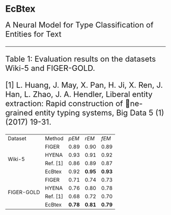 # EcBtex
<p><font size="5">A Neural Model for Type Classification of Entities for Text<p>

<table class="table table-bordered table-striped table-condensed">
    <tr>
        <td>Dataset</td>
	<td>Method</td>
	<td><i>pEM<i></td>
	<td><i>rEM<i></td>
	<td><i>fEM<i></td>
    </tr>
    <tr>
        <td rowspan="4"> Wiki-5</td>
	<td>FIGER</td>
	<td>0.89</td>
	<td>0.90</td>
	<td>0.89</td>
    </tr>
    <tr>
	<td>HYENA</td>
	<td>0.93</td>
	<td>0.91</td>
	<td>0.92</td>
    </tr>
    <tr>
	<td>Ref. [1] </td>
	<td>0.86</td>
	<td>0.89</td>
	<td>0.87</td>
    </tr>
    <tr>
	<td>EcBtex</td>
	<td>0.92</td>
	<td><b>0.95<b></td>
	<td><b>0.93<b></td>
    </tr>
    <tr>
	<td rowspan="4">FIGER-GOLD</td>
	<td>FIGER</td>
	<td>0.71</td>
	<td>0.74</td>
	<td>0.73</td>
    </tr>
    <tr>
	<td>HYENA</td>
	<td>0.76</td>
	<td>0.80</td>
	<td>0.78</td>
    </tr>
    <tr>
	<td>Ref. [1]</td>
	<td>0.68</td>
	<td>0.72</td>
	<td>0.70</td>
    </tr>
    <tr>
	<td>EcBtex</td>
	<td><b>0.78<b></td>
	<td><b>0.81<b></td>
	<td><b>0.79<b></td>
    </tr>

--------------------- 
Table 1: Evaluation results on the datasets Wiki-5 and FIGER-GOLD.

[1] L. Huang, J. May, X. Pan, H. Ji, X. Ren, J. Han, L. Zhao, J. A. Hendler, Liberal entity extraction: Rapid construction of ne-grained entity typing systems, Big Data 5 (1) (2017) 19-31.
